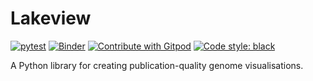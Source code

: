 # Lakeview

[![pytest](https://github.com/jzhang-dev/lakeview/actions/workflows/run_pytest.yml/badge.svg)](https://github.com/jzhang-dev/lakeview/actions/workflows/run_pytest.yml)
[![Binder](https://mybinder.org/badge_logo.svg)](https://mybinder.org/v2/gh/jzhang-dev/lakeview/HEAD)
[![Contribute with Gitpod](https://img.shields.io/badge/Contribute%20with-Gitpod-908a85?logo=gitpod)](https://gitpod.io/#https://github.com/jzhang-dev/lakeview)
[![Code style: black](https://img.shields.io/badge/code%20style-black-000000.svg)](https://github.com/psf/black)

A Python library for creating publication-quality genome visualisations.
